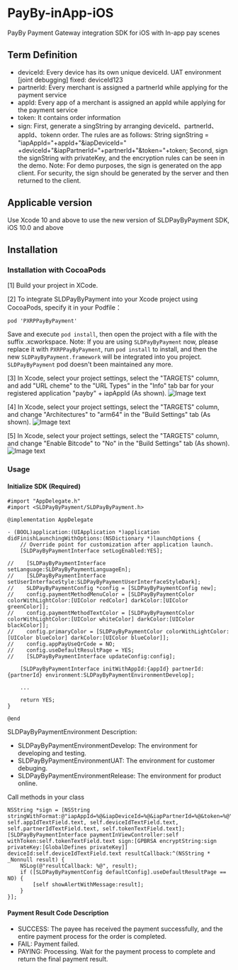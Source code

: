 # PayBy-inApp-iOS

PayBy Payment Gateway integration SDK for iOS with In-app pay scenes
## Term Definition
- deviceId: Every device has its own unique deviceId. UAT environment [joint debugging] fixed: deviceId123
- partnerId: Every merchant is assigned a partnerId while applying for the payment service
- appId: Every app of a merchant is assigned an appId while applying for the payment service
- token: It contains order information
- sign: First, generate a singString by arranging deviceId、partnerId、appId、tokenn order. The rules are as follows: String signString = "iapAppId="+appId+"&iapDeviceId=" +deviceId+"&iapPartnerId="+partnerId+"&token="+token; Second, sign the signString with privateKey, and the encryption rules can be seen in the demo.
    Note: For demo purposes, the sign is generated on the app client. For security, the sign should be generated by the server and then returned to the client.
## Applicable version
Use Xcode 10 and above to use the new version of SLDPayByPayment SDK, iOS 10.0 and above
## Installation
### Installation with CocoaPods

[1] Build your project in XCode.

[2] To integrate SLDPayByPayment into your Xcode project using CocoaPods, specify it in your Podfile：
```
pod 'PXRPPayByPayment'
```
Save and execute `pod install`, then open the project with a file with the suffix .xcworkspace.
Note: If you are using `SLDPayByPayment` now, please replace it with `PXRPPayByPayment`, run `pod install` to install, and then the new `SLDPayByPayment.framework` will be integrated into you project. `SLDPayByPayment` pod doesn't been maintained any more.

[3] In Xcode, select your project settings, select the "TARGETS" column, and add "URL cheme" to the "URL Types" in the "Info" tab bar for your registered application "payby" + iapAppId (As shown).
![Image text](https://github.com/PayBy/PayBy-inApp-iOS/blob/master/1661319255013.jpg) 

[4] In Xcode, select your project settings, select the "TARGETS" column, and change "Architectures" to "arm64" in the "Build Settings" tab (As shown).
![Image text](https://github.com/PayBy/PayBy-inApp-iOS/blob/master/1661244568047.jpg)

[5] In Xcode, select your project settings, select the "TARGETS" column, and change "Enable Bitcode" to "No" in the "Build Settings" tab (As shown).
![Image text](https://github.com/PayBy/PayBy-inApp-iOS/blob/master/1661244707155.jpg)

### Usage
#### Initialize SDK (Required)
```
#import "AppDelegate.h"
#import <SLDPayByPayment/SLDPayByPayment.h>

@implementation AppDelegate

- (BOOL)application:(UIApplication *)application didFinishLaunchingWithOptions:(NSDictionary *)launchOptions {
    // Override point for customization after application launch.
    [SLDPayByPaymentInterface setLogEnabled:YES];
    
//    [SLDPayByPaymentInterface setLanguage:SLDPayByPaymentLanguageEn];
//    [SLDPayByPaymentInterface setUserInterfaceStyle:SLDPayByPaymentUserInterfaceStyleDark];
//    SLDPayByPaymentConfig *config = [SLDPayByPaymentConfig new];
//    config.paymentMethodMenuColor = [SLDPayByPaymentColor colorWithLightColor:[UIColor redColor] darkColor:[UIColor greenColor]];
//    config.paymentMethodTextColor = [SLDPayByPaymentColor colorWithLightColor:[UIColor whiteColor] darkColor:[UIColor blackColor]];
//    config.primaryColor = [SLDPayByPaymentColor colorWithLightColor:[UIColor blueColor] darkColor:[UIColor blueColor]];
//    config.appPayUseQrCode = NO;
//    config.useDefaultResultPage = YES;
//    [SLDPayByPaymentInterface updateConfig:config];

    [SLDPayByPaymentInterface initWithAppId:{appId} partnerId:{partnerId} environment:SLDPayByPaymentEnvironmentDevelop];

    ...

    return YES;
}

@end
```

SLDPayByPaymentEnvironment Description:<br>
- SLDPayByPaymentEnvironmentDevelop: The environment for developing and testing.<br>
- SLDPayByPaymentEnvironmentUAT: The environment for customer debuging.<br>
- SLDPayByPaymentEnvironmentRelease: The environment for product online.<br>

Call methods in your class
```
NSString *sign = [NSString stringWithFormat:@"iapAppId=%@&iapDeviceId=%@&iapPartnerId=%@&token=%@", self.appIdTextField.text, self.deviceIdTextField.text, self.partnerIdTextField.text, self.tokenTextField.text];
[SLDPayByPaymentInterface paymentInViewController:self withToken:self.tokenTextField.text sign:[GPBRSA encryptString:sign privateKey:[GlobalDefines privateKey]] deviceId:self.deviceIdTextField.text resultCallback:^(NSString * _Nonnull result) {
    NSLog(@"resultCallback: %@", result);
    if ([SLDPayByPaymentConfig defaultConfig].useDefaultResultPage == NO) {
        [self showAlertWithMessage:result];
    }
}];
```

#### Payment Result Code Description
- SUCCESS: The payee has received the payment successfully, and the entire payment process for the order is completed.
- FAIL: Payment failed.
- PAYING: Processing. Wait for the payment process to complete and return the final payment result.


